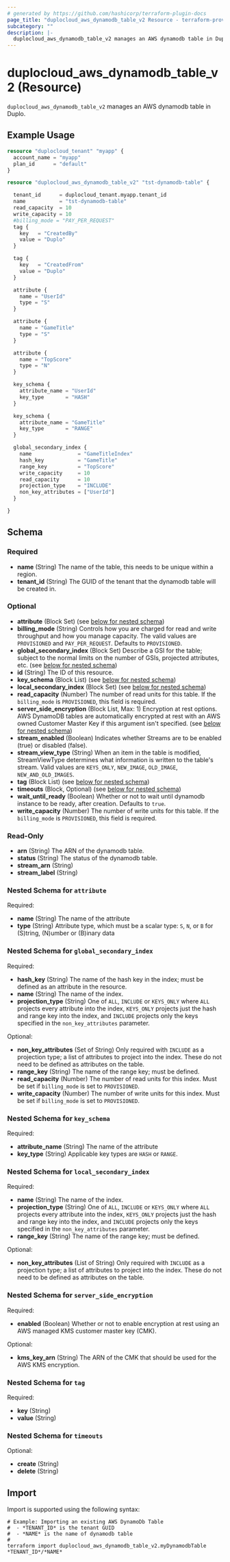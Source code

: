 ```yaml
---
# generated by https://github.com/hashicorp/terraform-plugin-docs
page_title: "duplocloud_aws_dynamodb_table_v2 Resource - terraform-provider-duplocloud"
subcategory: ""
description: |-
  duplocloud_aws_dynamodb_table_v2 manages an AWS dynamodb table in Duplo.
---
```


# duplocloud_aws_dynamodb_table_v2 (Resource)

`duplocloud_aws_dynamodb_table_v2` manages an AWS dynamodb table in Duplo.

## Example Usage

```terraform
resource "duplocloud_tenant" "myapp" {
  account_name = "myapp"
  plan_id      = "default"
}

resource "duplocloud_aws_dynamodb_table_v2" "tst-dynamodb-table" {

  tenant_id      = duplocloud_tenant.myapp.tenant_id
  name           = "tst-dynamodb-table"
  read_capacity  = 10
  write_capacity = 10
  #billing_mode = "PAY_PER_REQUEST"
  tag {
    key   = "CreatedBy"
    value = "Duplo"
  }

  tag {
    key   = "CreatedFrom"
    value = "Duplo"
  }

  attribute {
    name = "UserId"
    type = "S"
  }

  attribute {
    name = "GameTitle"
    type = "S"
  }

  attribute {
    name = "TopScore"
    type = "N"
  }

  key_schema {
    attribute_name = "UserId"
    key_type       = "HASH"
  }

  key_schema {
    attribute_name = "GameTitle"
    key_type       = "RANGE"
  }

  global_secondary_index {
    name               = "GameTitleIndex"
    hash_key           = "GameTitle"
    range_key          = "TopScore"
    write_capacity     = 10
    read_capacity      = 10
    projection_type    = "INCLUDE"
    non_key_attributes = ["UserId"]
  }

}
```

<!-- schema generated by tfplugindocs -->
## Schema

### Required

- **name** (String) The name of the table, this needs to be unique within a region.
- **tenant_id** (String) The GUID of the tenant that the dynamodb table will be created in.

### Optional

- **attribute** (Block Set) (see [below for nested schema](#nestedblock--attribute))
- **billing_mode** (String) Controls how you are charged for read and write throughput and how you manage capacity. The valid values are `PROVISIONED` and `PAY_PER_REQUEST`. Defaults to `PROVISIONED`.
- **global_secondary_index** (Block Set) Describe a GSI for the table; subject to the normal limits on the number of GSIs, projected attributes, etc. (see [below for nested schema](#nestedblock--global_secondary_index))
- **id** (String) The ID of this resource.
- **key_schema** (Block List) (see [below for nested schema](#nestedblock--key_schema))
- **local_secondary_index** (Block Set) (see [below for nested schema](#nestedblock--local_secondary_index))
- **read_capacity** (Number) The number of read units for this table. If the `billing_mode` is `PROVISIONED`, this field is required.
- **server_side_encryption** (Block List, Max: 1) Encryption at rest options. AWS DynamoDB tables are automatically encrypted at rest with an AWS owned Customer Master Key if this argument isn't specified. (see [below for nested schema](#nestedblock--server_side_encryption))
- **stream_enabled** (Boolean) Indicates whether Streams are to be enabled (true) or disabled (false).
- **stream_view_type** (String) When an item in the table is modified, StreamViewType determines what information is written to the table's stream. Valid values are `KEYS_ONLY`, `NEW_IMAGE`, `OLD_IMAGE`, `NEW_AND_OLD_IMAGES`.
- **tag** (Block List) (see [below for nested schema](#nestedblock--tag))
- **timeouts** (Block, Optional) (see [below for nested schema](#nestedblock--timeouts))
- **wait_until_ready** (Boolean) Whether or not to wait until dynamodb instance to be ready, after creation. Defaults to `true`.
- **write_capacity** (Number) The number of write units for this table. If the `billing_mode` is `PROVISIONED`, this field is required.

### Read-Only

- **arn** (String) The ARN of the dynamodb table.
- **status** (String) The status of the dynamodb table.
- **stream_arn** (String)
- **stream_label** (String)

<a id="nestedblock--attribute"></a>
### Nested Schema for `attribute`

Required:

- **name** (String) The name of the attribute
- **type** (String) Attribute type, which must be a scalar type: `S`, `N`, or `B` for (S)tring, (N)umber or (B)inary data


<a id="nestedblock--global_secondary_index"></a>
### Nested Schema for `global_secondary_index`

Required:

- **hash_key** (String) The name of the hash key in the index; must be defined as an attribute in the resource.
- **name** (String) The name of the index.
- **projection_type** (String) One of `ALL`, `INCLUDE` or `KEYS_ONLY` where `ALL` projects every attribute into the index, `KEYS_ONLY` projects just the hash and range key into the index, and `INCLUDE` projects only the keys specified in the `non_key_attributes` parameter.

Optional:

- **non_key_attributes** (Set of String) Only required with `INCLUDE` as a projection type; a list of attributes to project into the index. These do not need to be defined as attributes on the table.
- **range_key** (String) The name of the range key; must be defined.
- **read_capacity** (Number) The number of read units for this index. Must be set if `billing_mode` is set to `PROVISIONED`.
- **write_capacity** (Number) The number of write units for this index. Must be set if `billing_mode` is set to `PROVISIONED`.


<a id="nestedblock--key_schema"></a>
### Nested Schema for `key_schema`

Required:

- **attribute_name** (String) The name of the attribute
- **key_type** (String) Applicable key types are `HASH` or `RANGE`.


<a id="nestedblock--local_secondary_index"></a>
### Nested Schema for `local_secondary_index`

Required:

- **name** (String) The name of the index.
- **projection_type** (String) One of `ALL`, `INCLUDE` or `KEYS_ONLY` where `ALL` projects every attribute into the index, `KEYS_ONLY` projects just the hash and range key into the index, and `INCLUDE` projects only the keys specified in the `non_key_attributes` parameter.
- **range_key** (String) The name of the range key; must be defined.

Optional:

- **non_key_attributes** (List of String) Only required with `INCLUDE` as a projection type; a list of attributes to project into the index. These do not need to be defined as attributes on the table.


<a id="nestedblock--server_side_encryption"></a>
### Nested Schema for `server_side_encryption`

Required:

- **enabled** (Boolean) Whether or not to enable encryption at rest using an AWS managed KMS customer master key (CMK).

Optional:

- **kms_key_arn** (String) The ARN of the CMK that should be used for the AWS KMS encryption.


<a id="nestedblock--tag"></a>
### Nested Schema for `tag`

Required:

- **key** (String)
- **value** (String)


<a id="nestedblock--timeouts"></a>
### Nested Schema for `timeouts`

Optional:

- **create** (String)
- **delete** (String)

## Import

Import is supported using the following syntax:

```shell
# Example: Importing an existing AWS DynamoDb Table
#  - *TENANT_ID* is the tenant GUID
#  - *NAME* is the name of dynamodb table
#
terraform import duplocloud_aws_dynamodb_table_v2.myDynamodbTable *TENANT_ID*/*NAME*
```
